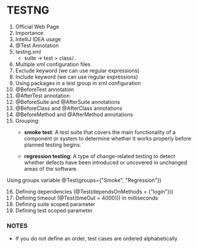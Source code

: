 # TESTNG
1. Official Web Page
2. Importance
3. IntelliJ IDEA usage
4. @Test Annotation
5. testng.xml
   - suite -> test > class/..
6. Multiple xml configuration files
7. Exclude keyword (we can use regular expressions)
8. Include keyword (we can use regular expressions)
9. Using packages in a test group in xml configuration
10. @BeforeTest annotation
11. @AfterTest annotation
12. @BeforeSuite and @AfterSuite annotations
13. @BeforeClass and @AfterClass annotations
14. @BeforeMethod and @AfterMethod annotations
15. Grouping:
    - **smoke test**: A test suite that covers the main functionality of 
    a component or system to determine whether it works properly 
    before planned testing begins.
    
    - **regression testing**: A type of change-related testing to detect 
     whether defects have been introduced or uncovered in unchanged areas 
     of the software.
      
Using groups variable @Test(groups={"Smoke", "Regression"})

16. Defining dependencies (@Test(dependsOnMethods = {"login"}))
17. Defining timeout (@Test(timeOut = 4000))) in milliseconds
18. Defining suite scoped parameter
19. Defining test scoped parameter

### NOTES 
- If you do not define an order, test cases are ordered alphabetically 

